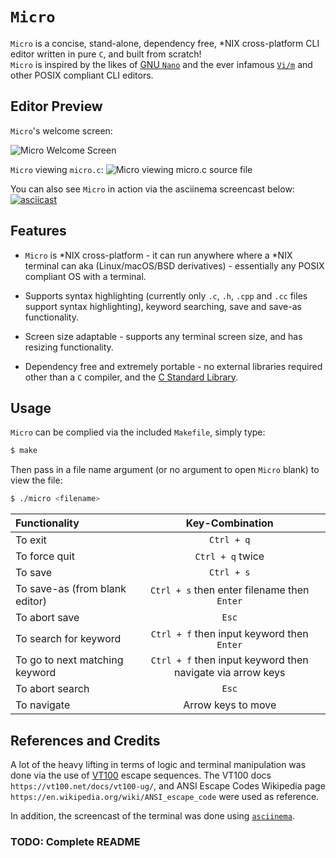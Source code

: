 # ```Micro```

```Micro``` is a concise, stand-alone, dependency free, *NIX cross-platform CLI editor written in pure ```C```, and built from scratch!  
```Micro``` is inspired by the likes of [GNU ```Nano```](https://www.nano-editor.org/) and the ever infamous [```Vi/m```](https://www.vim.org/) and other POSIX compliant CLI editors.  

## Editor Preview

```Micro```'s welcome screen:

![Micro Welcome Screen](welcomeScreen.png)

```Micro``` viewing ```micro.c```:
![Micro viewing micro.c source file](microViewingMicro-c.png)

You can also see ```Micro``` in action via the asciinema screencast below:
[![asciicast](https://asciinema.org/a/PmNYYUoUcdU4OFMx0oS4hq04X.svg)](https://asciinema.org/a/PmNYYUoUcdU4OFMx0oS4hq04X)

## Features

- ```Micro``` is *NIX cross-platform - it can run anywhere where a *NIX terminal can aka (Linux/macOS/BSD derivatives) - essentially any POSIX compliant OS with a terminal.

- Supports syntax highlighting (currently only ```.c```, ```.h```, ```.cpp``` and ```.cc``` files support syntax highlighting), keyword searching, save and save-as functionality.

- Screen size adaptable - supports any terminal screen size, and has resizing functionality.

- Dependency free and extremely portable - no external libraries required other than a ```C``` compiler, and the [C Standard Library](https://en.wikipedia.org/wiki/C_standard_library).

## Usage

```Micro``` can be complied via the included ```Makefile```, simply type:

```bash
$ make
```

Then pass in a file name argument (or no argument to open ```Micro``` blank) to view the file:

```bash
$ ./micro <filename>
```

| Functionality                  |                        Key-Combination                         |
| :----------------------------- | :------------------------------------------------------------: |
| To exit                        |                         ```Ctrl + q```                         |
| To force quit                  |                      ```Ctrl + q``` twice                      |
| To save                        |                         ```Ctrl + s```                         |
| To save-as (from blank editor) |      ```Ctrl + s``` then enter filename then ```Enter```       |
| To abort save                  |                           ```Esc```                            |
| To search for keyword          |       ```Ctrl + f``` then input keyword then ```Enter```       |
| To go to next matching keyword | ```Ctrl + f``` then input keyword then navigate via arrow keys |
| To abort search                |                           ```Esc```                            |
| To navigate                    |                       Arrow keys to move                       |

## References and Credits

A lot of the heavy lifting in terms of logic and terminal manipulation was done via the use of [VT100](https://vt100.net/) escape sequences. The VT100 docs ```https://vt100.net/docs/vt100-ug/```, and ANSI Escape Codes Wikipedia page ```https://en.wikipedia.org/wiki/ANSI_escape_code``` were used as reference.  

In addition, the screencast of the terminal was done using [```asciinema```](https://asciinema.org/).  

### TODO: Complete README
